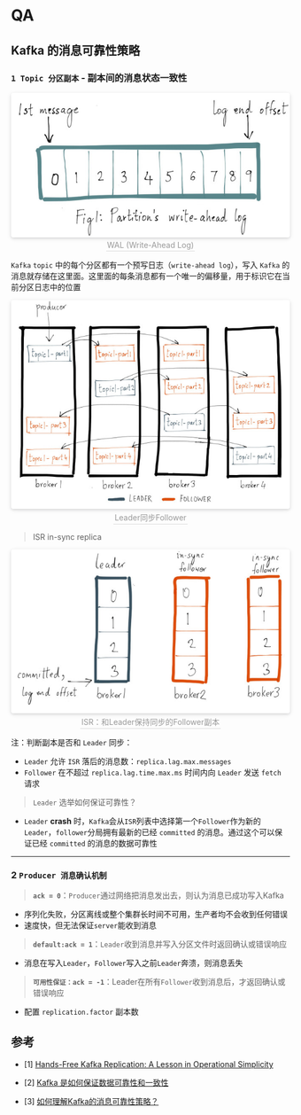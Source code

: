 # QA

## Kafka 的消息可靠性策略

### `1 Topic 分区副本` - **副本间的消息状态一致性**

<center>
    <img style="border-radius: 0.3125em;
    box-shadow: 0 2px 4px 0 rgba(34,36,38,.12),0 2px 10px 0 rgba(34,36,38,.08);"
    src="./img/fig1.jpeg">
    <br>
    <div style="color:orange; border-bottom: 1px solid #d9d9d9;
    display: inline-block;
    color: #999;
    padding: 2px;">WAL (Write-Ahead Log)</div>
</center>

`Kafka` `topic` 中的每个分区都有一个预写日志（`write-ahead log`），写入 `Kafka` 的消息就存储在这里面。这里面的每条消息都有一个唯一的偏移量，用于标识它在当前分区日志中的位置

<center>
    <img style="border-radius: 0.3125em;
    box-shadow: 0 2px 4px 0 rgba(34,36,38,.12),0 2px 10px 0 rgba(34,36,38,.08);"
    src="./img/fig22.jpeg">
    <br>
    <div style="color:orange; border-bottom: 1px solid #d9d9d9;
    display: inline-block;
    color: #999;
    padding: 2px;">Leader同步Follower</div>
</center>

> ISR in-sync replica

<center>
    <img style="border-radius: 0.3125em;
    box-shadow: 0 2px 4px 0 rgba(34,36,38,.12),0 2px 10px 0 rgba(34,36,38,.08);"
    src="./img/fig51.jpeg">
    <br>
    <div style="color:orange; border-bottom: 1px solid #d9d9d9;
    display: inline-block;
    color: #999;
    padding: 2px;">ISR：和Leader保持同步的Follower副本</div>
</center>

注：判断副本是否和 `Leader` 同步：
- `Leader` 允许 `ISR` 落后的消息数：`replica.lag.max.messages`
- `Follower` 在不超过 `replica.lag.time.max.ms` 时间内向 `Leader` 发送 `fetch` 请求

> `Leader` 选举如何保证可靠性？

- `Leader` **crash** 时，`Kafka`会从`ISR`列表中选择第一个`Follower`作为新的`Leader`，`follower`分局拥有最新的已经 `committed` 的消息。通过这个可以保证已经 `committed` 的消息的数据可靠性

___


### 2 `Producer 消息确认机制`

> **`ack = 0`**：`Producer`通过网络把消息发出去，则认为消息已成功写入Kafka

- 序列化失败，分区离线或整个集群长时间不可用，生产者均不会收到任何错误
- 速度快，但无法保证`server`能收到消息

> **`default:ack = 1`**：`Leader`收到消息并写入分区文件时返回确认或错误响应

- 消息在写入`Leader`，`Follower`写入之前`Leader`奔溃，则消息丢失

> **`可用性保证：ack = -1`**：Leader在所有`Follower`收到消息后，才返回确认或错误响应

- 配置 `replication.factor` 副本数




## 参考

<div id="refer-anchor-1"></div>

- [1] [Hands-Free Kafka Replication: A Lesson in Operational Simplicity](https://www.confluent.io/blog/hands-free-kafka-replication-a-lesson-in-operational-simplicity/)

<div id="refer-anchor-2"></div>

- [2] [Kafka 是如何保证数据可靠性和一致性](https://cloud.tencent.com/developer/article/1488458)

- [3] [如何理解Kafka的消息可靠性策略？](https://zhuanlan.zhihu.com/p/302704003)

